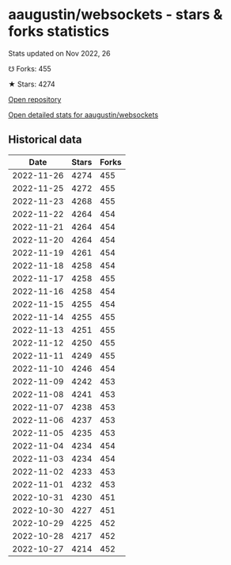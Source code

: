 # aaugustin/websockets - stars & forks statistics

Stats updated on Nov 2022, 26

☋ Forks: 455

★ Stars: 4274

[Open repository](https://github.com/aaugustin/websockets)

[Open detailed stats for aaugustin/websockets](https://reviewgithub.com/rep/aaugustin/websockets)

## Historical data
| Date | Stars | Forks |
|------|-------|-------|
| 2022-11-26 | 4274 | 455 | 
| 2022-11-25 | 4272 | 455 | 
| 2022-11-23 | 4268 | 455 | 
| 2022-11-22 | 4264 | 454 | 
| 2022-11-21 | 4264 | 454 | 
| 2022-11-20 | 4264 | 454 | 
| 2022-11-19 | 4261 | 454 | 
| 2022-11-18 | 4258 | 454 | 
| 2022-11-17 | 4258 | 455 | 
| 2022-11-16 | 4258 | 454 | 
| 2022-11-15 | 4255 | 454 | 
| 2022-11-14 | 4255 | 455 | 
| 2022-11-13 | 4251 | 455 | 
| 2022-11-12 | 4250 | 455 | 
| 2022-11-11 | 4249 | 455 | 
| 2022-11-10 | 4246 | 454 | 
| 2022-11-09 | 4242 | 453 | 
| 2022-11-08 | 4241 | 453 | 
| 2022-11-07 | 4238 | 453 | 
| 2022-11-06 | 4237 | 453 | 
| 2022-11-05 | 4235 | 453 | 
| 2022-11-04 | 4234 | 454 | 
| 2022-11-03 | 4234 | 454 | 
| 2022-11-02 | 4233 | 453 | 
| 2022-11-01 | 4232 | 453 | 
| 2022-10-31 | 4230 | 451 | 
| 2022-10-30 | 4227 | 451 | 
| 2022-10-29 | 4225 | 452 | 
| 2022-10-28 | 4217 | 452 | 
| 2022-10-27 | 4214 | 452 | 

